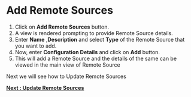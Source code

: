 Add Remote Sources
==================

1.  Click on **Add Remote Sources** button.
2.  A view is rendered prompting to provide Remote Source details.
3.  Enter **Name** ,**Description** and select **Type** of the Remote
    Source that you want to add.
4.  Now, enter **Configuration Details** and click on **Add** button.
5.  This will add a Remote Source and the details of the same can be
    viewed in the main view of Remote Source

Next we will see how to Update Remote Sources 

[**Next : Update Remote
Sources**](update_remote_sources.md)

<!--ScreenPrint Missing-->